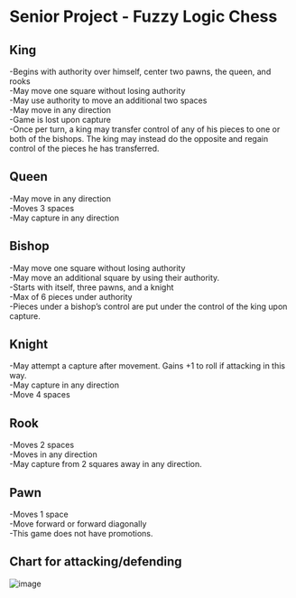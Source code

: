 # Senior Project - Fuzzy Logic Chess

## King
-Begins with authority over himself, center two pawns, the queen, and rooks <br />
-May move one square without losing authority <br />
-May use authority to move an additional two spaces <br />
-May move in any direction <br />
-Game is lost upon capture <br />
-Once per turn, a king may transfer control of any of his pieces to one or both of the bishops. The king may instead do the opposite and regain control of the pieces he has transferred. <br />
## Queen
-May move in any direction <br />
-Moves 3 spaces <br />
-May capture in any direction <br />
## Bishop
-May move one square without losing authority <br />
-May move an additional square by using their authority. <br />
-Starts with itself, three pawns, and a knight <br />
-Max of 6 pieces under authority <br />
-Pieces under a bishop’s control are put under the control of the king upon capture. <br />
## Knight
-May attempt a capture after movement. Gains +1 to roll if attacking in this way. <br />
-May capture in any direction <br />
-Move 4 spaces <br />
## Rook
-Moves 2 spaces <br />
-Moves in any direction <br />
-May capture from 2 squares away in any direction. <br />
## Pawn
-Moves 1 space <br />
-Move forward or forward diagonally <br />
-This game does not have promotions. <br />

## Chart for attacking/defending
![image](https://user-images.githubusercontent.com/13397606/132258857-52bf6c8e-a600-4381-9b85-af6a2f081c61.png)
